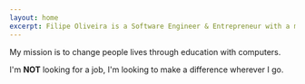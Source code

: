 ```yaml
---
layout: home
excerpt: Filipe Oliveira is a Software Engineer & Entrepreneur with a mission to change people lives through education with computers.
---
```

My mission is to change people lives through education with computers.

I'm <strong>NOT</strong> looking for a job, I'm looking to make a difference wherever I go.
